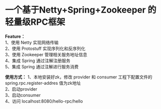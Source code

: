 # 一个基于Netty+Spring+Zookeeper 的轻量级RPC框架
**Feature：**  
1、使用 Netty 实现网络传输  
2、使用 Protostuff 实现序列化和反序列化  
3、使用 Zookeeper 管理相关服务地址信息  
4、集成 Spring 通过注解注册服务  
5、集成 Spring 通过注解进行服务消费  

**使用方式：**
1、本地安装好zk，修改 provider 和 consumer 工程下配置文件的 spring.rpc.register-addres 值为zk地址  
2、启动provider  
3、启动consumer  
4、访问 localhost:8080/hello-rpc/hello